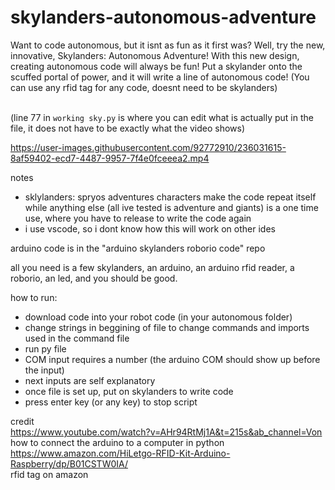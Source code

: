 # skylanders-autonomous-adventure

Want to code autonomous, but it isnt as fun as it first was? Well, try the new, innovative, Skylanders: Autonomous Adventure! With this new design, creating autonomous code will always be fun! Put a skylander onto the scuffed portal of power, and it will write a line of autonomous code! (You can use any rfid tag for any code, doesnt need to be skylanders) <br>



<br> (line 77 in `working sky.py` is where you can edit what is actually put in the file, it does not have to be exactly what the video shows)


https://user-images.githubusercontent.com/92772910/236031615-8af59402-ecd7-4487-9957-7f4e0fceeea2.mp4




notes <br>
- sklylanders: spryos adventures characters make the code repeat itself while anything else (all ive tested is adventure and giants) is a one time use, where you have to release to write the code again <br>
- i use vscode, so i dont know how this will work on other ides <br>

arduino code is in the "arduino skylanders roborio code" repo <br>

all you need is a few skylanders, an arduino, an arduino rfid reader, a roborio, an led, and you should be good.<br>

how to run: <br>
- download code into your robot code (in your autonomous folder) <br>
- change strings in beggining of file to change commands and imports used in the command file
- run py file <br>
- COM input requires a number (the arduino COM should show up before the input) <br>
- next inputs are self explanatory <br>
- once file is set up, put on skylanders to write code <br>
- press enter key (or any key) to stop script <br>

credit <br>
https://www.youtube.com/watch?v=AHr94RtMj1A&t=215s&ab_channel=Von <br> 
how to connect the arduino to a computer in python <br> 
https://www.amazon.com/HiLetgo-RFID-Kit-Arduino-Raspberry/dp/B01CSTW0IA/ <br> 
rfid tag on amazon
